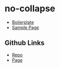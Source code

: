 # no-collapse

- [Boilerplate](src/style.css)
- [Sample Page](sample/sample.html)

## Github Links

- [Repo](https://github.com/JamesRobertHugginsNgo/no-collapse)
- [Page](https://jamesroberthugginsngo.github.io/no-collapse/)
